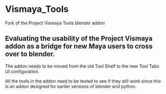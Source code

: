 # Vismaya_Tools
Fork of the Project Vismaya Tools blender addon

## Evaluating the usability of the Project Vismaya addon as a bridge for new Maya users to cross over to blender.
The addon needs to be moved from the old Tool Shelf to the new Tool Tabs UI configuration.

All the tools in the addon need to be tested to see if they still work since this is an addon designed for earlier versions of blender and python.
